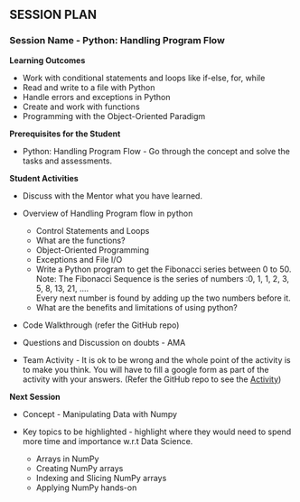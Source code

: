 
## SESSION PLAN

### Session Name - Python: Handling Program Flow 

**Learning Outcomes** 

- Work with conditional statements and loops like if-else, for, while
- Read and write to a file with Python
- Handle errors and exceptions in Python
- Create and work with functions
- Programming with the Object-Oriented Paradigm

**Prerequisites for the Student**

- Python: Handling Program Flow  - Go through the concept and solve the tasks and assessments.

**Student Activities**

- Discuss with the Mentor what you have learned.
- Overview of Handling Program flow in python
  - Control Statements and Loops
  - What are the functions?
  - Object-Oriented Programming
  - Exceptions and File I/O
  - Write a Python program to get the Fibonacci series between 0 to 50.
        Note: The Fibonacci Sequence is the series of numbers :0, 1, 1, 2, 3, 5, 8, 13, 21, ....              
        Every next number is found by adding up the two numbers before it.
  - What are the benefits and limitations of using python?

- Code Walkthrough (refer the GitHub repo)
- Questions and Discussion on doubts - AMA

- Team Activity - It is ok to be wrong and the whole point of the activity is to make you think. You will have to fill a google form as part of the activity with your answers. (Refer the GitHub repo to see the [Activity](https://github.com/commit-live-students/GLabs_DSMX/blob/master/Sprint%201%20Python%20Fundamentals/1.2_%20Python_%20Handling%20Program%20Flow/Activity/Activity%20-%20Identifying%20the%20Correct%20Flow.md))


**Next Session** 

- Concept - Manipulating Data with Numpy

- Key topics to be highlighted - highlight where they would need to spend more time and importance w.r.t Data Science.
  - Arrays in NumPy
  - Creating NumPy arrays
  - Indexing and Slicing NumPy arrays
  - Applying NumPy hands-on



